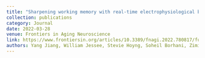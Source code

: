 ```yaml
---
title: "Sharpening working memory with real-time electrophysiological brain signals: which neurofeedback paradigms work?"
collection: publications
category: Journal
date: 2022-03-28
venue: Frontiers in Aging Neuroscience
link: https://www.frontiersin.org/articles/10.3389/fnagi.2022.780817/full
authors: Yang Jiang, William Jessee, Stevie Hoyng, Soheil Borhani, Ziming Liu, Xiaopeng Zhao, Lacey K Price, Walter High, Jeremiah Suhl, Sylvia Cerel-Suhl
---
```

